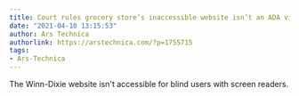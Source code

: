 ```yaml
---
title: Court rules grocery store’s inaccessible website isn’t an ADA violation
date: "2021-04-10 13:15:53"
author: Ars Technica
authorlink: https://arstechnica.com/?p=1755715
tags:
- Ars-Technica
---
```

The Winn-Dixie website isn't accessible for blind users with screen readers.